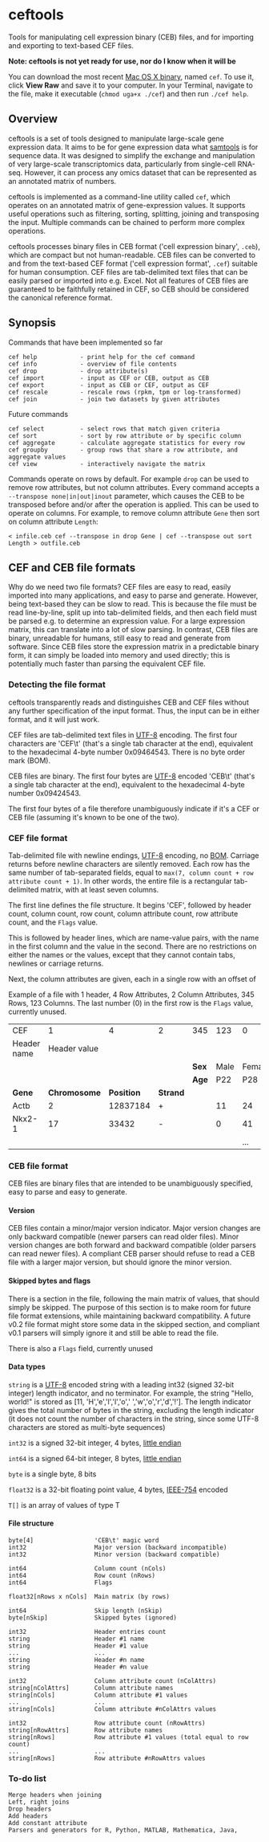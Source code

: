 # ceftools

Tools for manipulating cell expression binary (CEB) files, and for importing and exporting to text-based CEF files.

**Note: ceftools is not yet ready for use, nor do I know when it will be**

You can download the most recent [Mac OS X binary](cef/cef), named `cef`. To use it, click **View Raw** and save it to your computer. In your Terminal, navigate to the file, make it executable (`chmod uga+x ./cef`) and then run `./cef help`.

## Overview

ceftools is a set of tools designed to manipulate large-scale gene expression data. It aims to be for gene 
expression data what [samtools](http://samtools.github.io) is for sequence data. It was designed to simplify the exchange
and manipulation of very large-scale transcriptomics data, particularly from single-cell RNA-seq. However, it can process
any omics dataset that can be represented as an annotated matrix of numbers.

ceftools is implemented as a command-line utility called `cef`, which operates on an annotated matrix of gene-expression 
values. It supports useful operations such as filtering, sorting, splitting, joining and transposing the input. Multiple 
commands can be chained to perform more complex operations.

ceftools processes binary files in CEB format ('cell expression binary', `.ceb`), which are compact but not human-readable. CEB files can be
converted to and from the text-based CEF format ('cell expression format', `.cef`) suitable for human consumption. CEF files are tab-delimited 
text files that can be easily parsed or imported into e.g. Excel. Not all features of CEB files are guaranteed to be faithfully retained in CEF, so CEB should be considered the canonical reference format.

## Synopsis

Commands that have been implemented so far 

```
cef help			- print help for the cef command
cef info            - overview of file contents
cef drop 			- drop attribute(s)
cef import			- input as CEF or CEB, output as CEB
cef export			- input as CEB or CEF, output as CEF
cef rescale			- rescale rows (rpkm, tpm or log-transformed)
cef join		  	- join two datasets by given attributes
```

Future commands

```
cef select			- select rows that match given criteria
cef sort			- sort by row attribute or by specific column
cef aggregate		- calculate aggregate statistics for every row
cef groupby			- group rows that share a row attribute, and aggregate values
cef view			- interactively navigate the matrix
```

Commands operate on rows by default. For example `drop` can be used to remove row attributes, but not column attributes. Every command accepts a `--transpose none|in|out|inout` parameter, which causes the CEB to be transposed before and/or after the operation is applied. This can be used to operate on columns. For example, to remove column attribute `Gene` then sort on column attribute `Length`:

```
< infile.ceb cef --transpose in drop Gene | cef --transpose out sort Length > outfile.ceb 
```


## CEF and CEB file formats

Why do we need two file formats? CEF files are easy to read, easily imported into many applications, and easy to parse and generate. However, being text-based they can be slow to read. This is because the file must be read line-by-line, split up into tab-delimited fields, and then each field must be parsed e.g. to determine an expression value. For a large expression matrix, this can translate into a lot of slow parsing. In contrast, CEB files are binary, unreadable for humans, still easy to read and generate from software. Since CEB files store the expression matrix in a predictable binary form, it can simply be loaded into memory and used directly; this is potentially much faster than parsing the equivalent CEF file.


### Detecting the file format

ceftools transparently reads and distinguishes CEB and CEF files without any further specification of the input format. Thus, the input can be in either format, and it will just work.

CEF files are tab-delimited text files in [UTF-8](http://en.wikipedia.org/wiki/UTF-8) encoding. The first four characters are 'CEF\t' (that's a single tab character at the end), equivalent to the hexadecimal 4-byte number 0x09464543. There is no byte order mark (BOM).

CEB files are binary. The first four bytes are [UTF-8](http://en.wikipedia.org/wiki/UTF-8) encoded 'CEB\t' (that's a single tab character at the end), equivalent to the hexadecimal 4-byte number 0x09424543.

The first four bytes of a file therefore unambiguously indicate if it's a CEF or CEB file (assuming it's known to be one of the two).


### CEF file format

Tab-delimited file with newline endings, [UTF-8](http://en.wikipedia.org/wiki/UTF-8) encoding, no [BOM](http://en.wikipedia.org/wiki/Byte_order_mark). Carriage returns before newline characters are silently removed. Each row has the same number of tab-separated fields, equal to `max(7, column count + row attribute count + 1)`. In other words, the entire file is a rectangular tab-delimited matrix, with at least seven columns. 

The first line defines the file structure. It begins 'CEF', followed by header count, column count, row count, column attribute count, row attribute count, and the `Flags` value. 

This is followed by header lines, which are name-value pairs, with the name in the first column and the value in the second. There are no restrictions on either the names or the values, except that they cannot contain tabs, newlines or carriage returns.

Next, the column attributes are given, each in a single row with an offset of 

Example of a file with 1 header, 4 Row Attributes, 2 Column Attributes, 345 Rows, 123 Columns. The last number (0) in the first row is the `Flags` value, currently unused.

|   |   |   |   |    |    |    |
|---|---|---|---|----|----|----|
|CEF| 1 | 4 | 2 |345 |123 |  0 |
|Header name|Header value| | | | | |
|	|	|	|   |**Sex** |Male|Female|
|	|	|	|   |**Age** |P22|P28|
|**Gene**|**Chromosome**|**Position**|**Strand**|    |    |    |
|Actb|2|12837184|+|    |11 |24 |
|Nkx2-1|17|33432|-|    |0 |41 |
|   |   |   |   |    |    | ...|



### CEB file format

CEB files are binary files that are intended to be unambiguously specified, easy to parse and easy to generate. 

#### Version

CEB files contain a minor/major version indicator. Major version changes are only backward compatible (newer parsers can read older files). Minor version changes are both forward and backward compatible (older parsers can read newer files). A compliant CEB parser should refuse to read a CEB file with a larger major version, but should ignore the minor version. 

#### Skipped bytes and flags

There is a section in the file, following the main matrix of values, that should simply be skipped. The purpose of this section is to make room for future file format extensions, while maintaining backward compatibility. A future v0.2 file format might store some data in the skipped section, and compliant v0.1 parsers will simply ignore it and still be able to read the file. 

There is also a `Flags` field, currently unused

#### Data types

`string` is a [UTF-8](http://en.wikipedia.org/wiki/UTF-8) encoded string with a leading int32 (signed 32-bit integer) length indicator, and no terminator. For example, the string "Hello, world!" is stored as [11, 'H','e','l','l','o',' ','w','o','r','d','!']. The length indicator gives the total number of bytes in the string, excluding the length indicator (it does not count the number of characters in the string, since some UTF-8 characters are stored as multi-byte sequences)

`int32` is a signed 32-bit integer, 4 bytes, [little endian](http://en.wikipedia.org/wiki/Endianness)

`int64` is a signed 64-bit integer, 8 bytes, [little endian](http://en.wikipedia.org/wiki/Endianness)

`byte` is a single byte, 8 bits

`float32` is a 32-bit floating point value, 4 bytes, [IEEE-754](http://en.wikipedia.org/wiki/IEEE_floating_point) encoded

`T[]` is an array of values of type T


#### File structure

	byte[4]					'CEB\t' magic word
	int32					Major version (backward incompatible)
	int32					Minor version (backward compatible)

	int64					Column count (nCols)
	int64					Row count (nRows)
	int64 					Flags

	float32[nRows x nCols]	Main matrix (by rows)

	int64					Skip length (nSkip)
	byte[nSkip]				Skipped bytes (ignored)

	int32					Header entries count
	string					Header #1 name
	string 					Header #1 value
	...						...
	string 					Header #n name
	string 					Header #n value

	int32					Column attribute count (nColAttrs)
	string[nColAttrs]		Column attribute names 
	string[nCols] 			Column attribute #1 values
	...						...
	string[nCols] 			Column attribute #nColAttrs values

	int32					Row attribute count (nRowAttrs)
	string[nRowAttrs]		Row attribute names
	string[nRows] 			Row attribute #1 values (total equal to row count)
	...						...
	string[nRows] 			Row attribute #nRowAttrs values

### To-do list

	Merge headers when joining
	Left, right joins
	Drop headers
	Add headers
	Add constant attribute
	Parsers and generators for R, Python, MATLAB, Mathematica, Java, 

